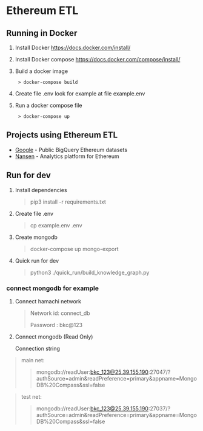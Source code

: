 # Ethereum ETL

## Running in Docker

1. Install Docker https://docs.docker.com/install/
2. Install Docker compose https://docs.docker.com/compose/install/
3. Build a docker image

        > docker-compose build 
4. Create file .env look for example at file example.env

5. Run a docker compose file

        > docker-compose up

## Projects using Ethereum ETL

* [Google](https://goo.gl/oY5BCQ) - Public BigQuery Ethereum datasets
* [Nansen](https://www.nansen.ai/?ref=ethereumetl) - Analytics platform for Ethereum

## Run for dev

1. Install dependencies
   > pip3 install -r requirements.txt
   > 
2. Create file .env

   > cp example.env .env
   >
3. Create mongodb

   > docker-compose up mongo-export

4. Quick run for dev

   > python3 ./quick_run/build_knowledge_graph.py

### connect mongodb for example

1. Connect hamachi network
    
   > Network id: connect_db
   > 
   > Password : bkc@123
   > 

2. Connect mongodb (Read Only)
   

   Connection string

> main net: 
> > mongodb://readUser:bkc_123@25.39.155.190:27047/?authSource=admin&readPreference=primary&appname=MongoDB%20Compass&ssl=false

> test net: 
> > mongodb://readUser:bkc_123@25.39.155.190:27037/?authSource=admin&readPreference=primary&appname=MongoDB%20Compass&ssl=false
   